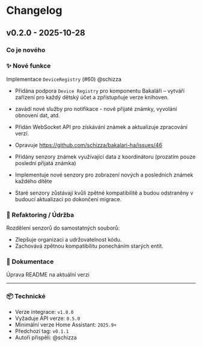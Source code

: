 # Changelog

## v0.2.0 - 2025-10-28

### Co je nového

### ✨ Nové funkce

Implementace `DeviceRegistry` (#60) @schizza

- Přidána podpora `Device Registry` pro komponentu Bakaláři – vytváří zařízení pro každý dětský účet a zpřístupňuje verze knihoven.
  
- zavádí nové služby pro notifikace - nově přijaté známky, vyvolání obnovení dat, atd.
  
- Přidán WebSocket API pro získávání známek a aktualizuje zpracování verzí.
  
- Opravuje https://github.com/schizza/bakalari-ha/issues/46
  
- Přidány senzory známek využívající data z koordinátoru (prozatím pouze poslední přijatá známka)
  
- Implementuje nové senzory pro zobrazení nových a posledních známek každého dítěte
  
- Staré senzory zůstávají kvůli zpětné kompatibilitě a budou odstraněny v budoucí aktualizaci po dokončení migrace.
  

### 🧹 Refaktoring / Údržba

Rozdělení senzorů do samostatných souborů:

- Zlepšuje organizaci a udržovatelnost kódu.
- Zachovává zpětnou kompatibilitu ponecháním starých entit.

### 📝 Dokumentace

Úprava README na aktuální verzi


---

### 📦 Technické

- Verze integrace: `v1.0.0`
- Vyžaduje API verze: `0.5.0`
- Minimální verze Home Assistant: `2025.9+`
- Předchozí tag: `v0.1.1`
- Autoři přispěli: @schizza

